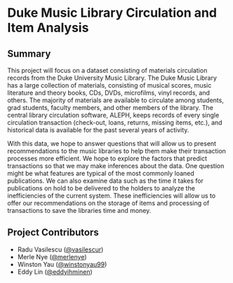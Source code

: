 # Duke Music Library Circulation and Item Analysis

## Summary

This project will focus on a dataset consisting of materials circulation records from the Duke University Music Library.
The Duke Music Library has a large collection of materials, consisting of musical scores, music literature and theory books,
CDs, DVDs, microfilms, vinyl records, and others. The majority of materials are available to circulate among students, grad
students, faculty members, and other members of the library. The central library circulation software, ALEPH, keeps records
of every single circulation transaction (check-out, loans, returns, missing items, etc.), and historical data is available 
for the past several years of activity.

With this data, we hope to answer questions that will allow us to present recommendations to the music libraries to help them 
make their transaction processes more efficient. We hope to explore the factors that predict transactions so that we may make 
inferences about the data. One question might be what features are typical of the most commonly loaned publications. 
We can also examine data such as the time it takes for publications on hold to be delivered to the holders to analyze the
inefficiencies of the current system. These inefficiencies will allow us to offer our recommendations on the storage of items
and processing of transactions to save the libraries time and money.

## Project Contributors

- Radu Vasilescu ([@vasilescur](github.com/vasilescur))
- Merle Nye ([@merlenye](github.com/eddyihminen))
- Winston Yau ([@winstonyau99](github.com/winstonyau99))
- Eddy Lin ([@eddyihminen](github.com/eddyihminen))
